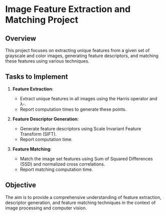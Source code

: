 # Image Feature Extraction and Matching Project

## Overview
This project focuses on extracting unique features from a given set of grayscale and color images, generating feature descriptors, and matching these features using various techniques.

## Tasks to Implement
1. **Feature Extraction**: 
   - Extract unique features in all images using the Harris operator and λ-.
   - Report computation times to generate these points.

2. **Feature Descriptor Generation**: 
   - Generate feature descriptors using Scale Invariant Feature Transform (SIFT).
   - Report computation time.

3. **Feature Matching**: 
   - Match the image set features using Sum of Squared Differences (SSD) and normalized cross correlations.
   - Report matching computation time.

## Objective
The aim is to provide a comprehensive understanding of feature extraction, descriptor generation, and feature matching techniques in the context of image processing and computer vision.
